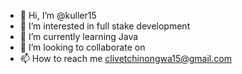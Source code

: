 - 👋 Hi, I’m @kuller15
- 👀 I’m interested in full stake development 
- 🌱 I’m currently learning Java
- 💞️ I’m looking to collaborate on 
- 📫 How to reach me clivetchinongwa15@gmail.com

<!---
kuller15/kuller15 is a ✨ special ✨ repository because its `README.md` (this file) appears on your GitHub profile.
You can click the Preview link to take a look at your changes.
--->
